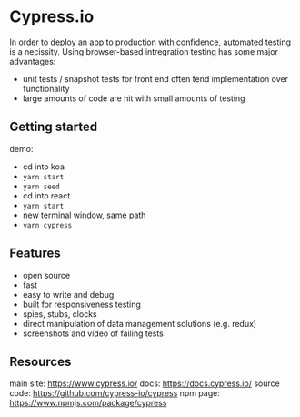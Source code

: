 # Cypress.io

In order to deploy an app to production with confidence, automated testing is a necissity.
Using browser-based intregration testing has some major advantages:

- unit tests / snapshot tests for front end often tend implementation over functionality
- large amounts of code are hit with small amounts of testing

## Getting started

demo:

- cd into koa
- `yarn start`
- `yarn seed`
- cd into react
- `yarn start`
- new terminal window, same path
- `yarn cypress`

## Features

- open source
- fast
- easy to write and debug
- built for responsiveness testing
- spies, stubs, clocks
- direct manipulation of data management solutions (e.g. redux)
- screenshots and video of failing tests

## Resources

main site: https://www.cypress.io/
docs: https://docs.cypress.io/
source code: https://github.com/cypress-io/cypress
npm page: https://www.npmjs.com/package/cypress

